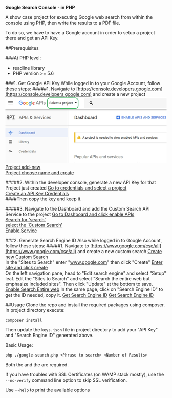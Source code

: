 **Google Search Console - in PHP**

A show case project for executing Google web search from within the console using PHP, then write the results to a PDF file.

To do so, we have to have a Google account in order to setup a project there and get an API Key.

##Prerequisites

###At PHP level: 
* readline library
* PHP version >= 5.6

###1. Get Google API Key 
  While logged in to your Google Account, follow these steps:
  #####1. Navigate to [https://console.developers.google.com](https://console.developers.google.com) and create a new project
  ![Project select](assets/images/guide01.jpg)  
  [Project add-new](assets/images/guide02.jpg)  
  [Project choose name and create](assets/images/guide03.jpg)
  
  #####2. Within the developer console, generate a new API Key for that Project just created
  [Go to credentials and select a project](assets/images/guide04.jpg)  
  [Create an API Key Credentials](assets/images/guide05.jpg)  
  ####Then copy the key and keep it.
  
  
  
  #####3. Navigate to the Dashboard and add the Custom Search API Service to the project
  [Go to Dashboard and click enable APIs](assets/images/guide06.jpg)  
  [Search for 'search'](assets/images/guide07.jpg)  
  [select the 'Custom Search'](assets/images/guide07.jpg)  
  [Enable Service](assets/images/guide08.jpg)  
    

###2. Generate Search Engine ID
  Also while logged in to Google Account, follow these steps:
  #####1. Navigate to [https://www.google.com/cse/all](https://www.google.com/cse/all) and create a new custom search
  [Create new Custom Search](assets/images/guide21.jpg)  
  In the "Sites to Search" enter "www.google.com" then click "Create"
  [Enter site and click create](assets/images/guide22.jpg)  
  On the left navigation pane, head to "Edit search engine" and select "Setup" leaf.
  Edit the "Sites to Search" and select "Search the entire web but emphasize included sites".
  Then click "Update" at the bottom to save.
  [Enable Search Entire web](assets/images/guide23.jpg) 
  In the same page, click on "Search Engine ID" to get the ID needed, copy it.
  [Get Search Engine ID](assets/images/guide24.jpg) 
  [Get Search Engine ID](assets/images/guide25.jpg) 

  
##Usage
Clone the repo and install the required packages using composer.
In project directory execute:
```
composer install
```

Then update the ```keys.json``` file in project directory to add your "API Key" and "Search Engine ID" generated above.

Basic Usage:
```
php ./google-search.php <Phrase to search> <Number of Results>
```
Both the <Phrase> and the <Number of results> are required.

If you have troubles with SSL Certificates (on WAMP stack mostly), use the ```--no-verify``` command line option to skip SSL verification.

Use ```--help``` to print the available options



